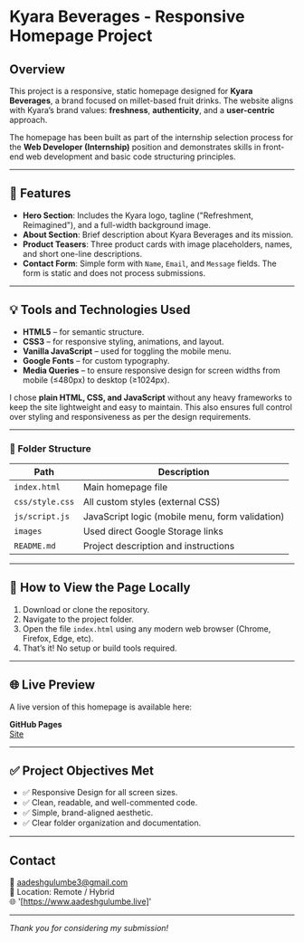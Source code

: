 # Kyara Beverages - Responsive Homepage Project

## Overview

This project is a responsive, static homepage designed for **Kyara Beverages**, a brand focused on millet-based fruit drinks. The website aligns with Kyara’s brand values: **freshness**, **authenticity**, and a **user-centric** approach.

The homepage has been built as part of the internship selection process for the **Web Developer (Internship)** position and demonstrates skills in front-end web development and basic code structuring principles.

---

## 🔧 Features

- **Hero Section**: Includes the Kyara logo, tagline ("Refreshment, Reimagined"), and a full-width background image.
- **About Section**: Brief description about Kyara Beverages and its mission.
- **Product Teasers**: Three product cards with image placeholders, names, and short one-line descriptions.
- **Contact Form**: Simple form with `Name`, `Email`, and `Message` fields. The form is static and does not process submissions.

---

## 💡 Tools and Technologies Used

- **HTML5** – for semantic structure.
- **CSS3** – for responsive styling, animations, and layout.
- **Vanilla JavaScript** – used for toggling the mobile menu.
- **Google Fonts** – for custom typography.
- **Media Queries** – to ensure responsive design for screen widths from mobile (≤480px) to desktop (≥1024px).

I chose **plain HTML, CSS, and JavaScript** without any heavy frameworks to keep the site lightweight and easy to maintain. This also ensures full control over styling and responsiveness as per the design requirements.

---

### 📁 Folder Structure

| Path               | Description                                      |
|--------------------|--------------------------------------------------|
| `index.html`       | Main homepage file                               |
| `css/style.css`    | All custom styles (external CSS)                 |
| `js/script.js`     | JavaScript logic (mobile menu, form validation)  |
| `images`           | Used direct Google Storage links                 |
| `README.md`        | Project description and instructions             |

---

## 📌 How to View the Page Locally

1. Download or clone the repository.
2. Navigate to the project folder.
3. Open the file `index.html` using any modern web browser (Chrome, Firefox, Edge, etc).
4. That’s it! No setup or build tools required.

---

## 🌐 Live Preview

A live version of this homepage is available here:

**GitHub Pages**  
[Site](https://aadesh0706.github.io/kyara-beverages-website)

---

## ✅ Project Objectives Met

- ✅ Responsive Design for all screen sizes.
- ✅ Clean, readable, and well-commented code.
- ✅ Simple, brand-aligned aesthetic.
- ✅ Clear folder organization and documentation.

---

## Contact

📧 aadeshgulumbe3@gmail.com  
📍 Location: Remote / Hybrid  
🌐 '[https://www.aadeshgulumbe.live]'

---

_Thank you for considering my submission!_